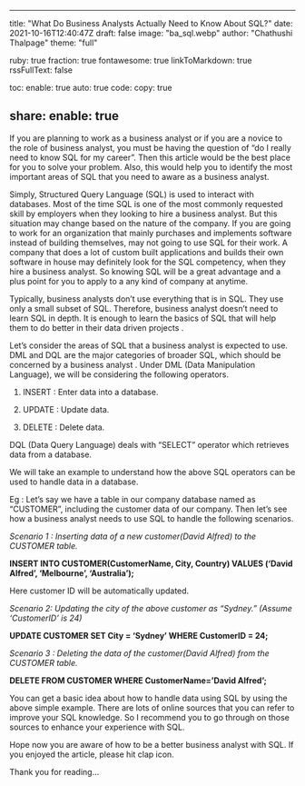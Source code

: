 ---

title: "What Do Business Analysts Actually Need to Know About SQL?"
date: 2021-10-16T12:40:47Z
draft: false
image: "ba_sql.webp"
author: "Chathushi Thalpage"
theme: "full"

ruby: true
fraction: true
fontawesome: true
linkToMarkdown: true
rssFullText: false

toc:
enable: true
auto: true
code:
copy: true

share:
enable: true
------------

If you are planning to work as a business analyst or if you are a novice to the role of business analyst, you must be having the question of “do I really need to know SQL for my career”. Then this article would be the best place for you to solve your problem. Also, this would help you to identify the most important areas of SQL that you need to aware as a business analyst.

Simply, Structured Query Language (SQL) is used to interact with databases. Most of the time SQL is one of the most commonly requested skill by employers when they looking to hire a business analyst. But this situation may change based on the nature of the company. If you are going to work for an organization that mainly purchases and implements software instead of building themselves, may not going to use SQL for their work. A company that does a lot of custom built applications and builds their own software in house may definitely look for the SQL competency, when they hire a business analyst. So knowing SQL will be a great advantage and a plus point for you to apply to a any kind of company at anytime.

Typically, business analysts don’t use everything that is in SQL. They use only a small subset of SQL. Therefore, business analyst doesn’t need to learn SQL in depth. It is enough to learn the basics of SQL that will help them to do better in their data driven projects .

Let’s consider the areas of SQL that a business analyst is expected to use. DML and DQL are the major categories of broader SQL, which should be concerned by a business analyst . Under DML (Data Manipulation Language), we will be considering the following operators.

1. INSERT : Enter data into a database.

2. UPDATE : Update data.

3. DELETE : Delete data.

DQL (Data Query Language) deals with “SELECT” operator which retrieves data from a database.

We will take an example to understand how the above SQL operators can be used to handle data in a database.

Eg : Let’s say we have a table in our company database named as “CUSTOMER”, including the customer data of our company. Then let’s see how a business analyst needs to use SQL to handle the following scenarios.

*Scenario 1 : Inserting data of a new customer(David Alfred) to the CUSTOMER table.*

**INSERT INTO CUSTOMER(CustomerName, City, Country) VALUES (‘David Alfred’, ‘Melbourne’, ‘Australia’);**

Here customer ID will be automatically updated.

*Scenario 2: Updating the city of the above customer as “Sydney.” (Assume ‘CustomerID’ is 24)*

**UPDATE CUSTOMER SET City = ‘Sydney’ WHERE CustomerID = 24;**

*Scenario 3 : Deleting the data of the customer(David Alfred) from the CUSTOMER table.*

**DELETE FROM CUSTOMER WHERE CustomerName=’David Alfred’;**

You can get a basic idea about how to handle data using SQL by using the above simple example. There are lots of online sources that you can refer to improve your SQL knowledge. So I recommend you to go through on those sources to enhance your experience with SQL.

Hope now you are aware of how to be a better business analyst with SQL. If you enjoyed the article, please hit clap icon.

Thank you for reading…


